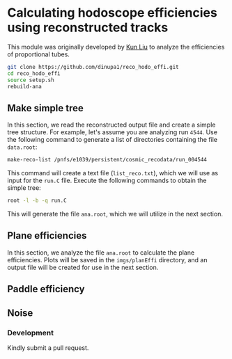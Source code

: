 # Calculating hodoscope efficiencies using reconstructed tracks

This module was originally developed by [Kun Liu](https://github.com/liuk) to analyze the efficiencies of proportional tubes.

```bash
git clone https://github.com/dinupa1/reco_hodo_effi.git
cd reco_hodo_effi
source setup.sh
rebuild-ana
```

## Make simple tree

In this section, we read the reconstructed output file and create a simple tree structure. For example, let's assume you are analyzing run `4544`. Use the following command to generate a list of directories containing the file `data.root`:

```bash
make-reco-list /pnfs/e1039/persistent/cosmic_recodata/run_004544
```

This command will create a text file (`list_reco.txt`), which we will use as input for the `run.C` file. Execute the following commands to obtain the simple tree:

```bash
root -l -b -q run.C
```

This will generate the file `ana.root`, which we will utilize in the next section.

## Plane efficiencies

In this section, we analyze the file `ana.root` to calculate the plane efficiencies. Plots will be saved in the `imgs/planEffi` directory, and an output file will be created for use in the next section.


## Paddle efficiency

## Noise

### Development

Kindly submit a pull request.

